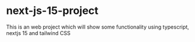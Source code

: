# next-js-15-project
This is an web project which will show some functionality using typescript, nextjs 15 and tailwind CSS
